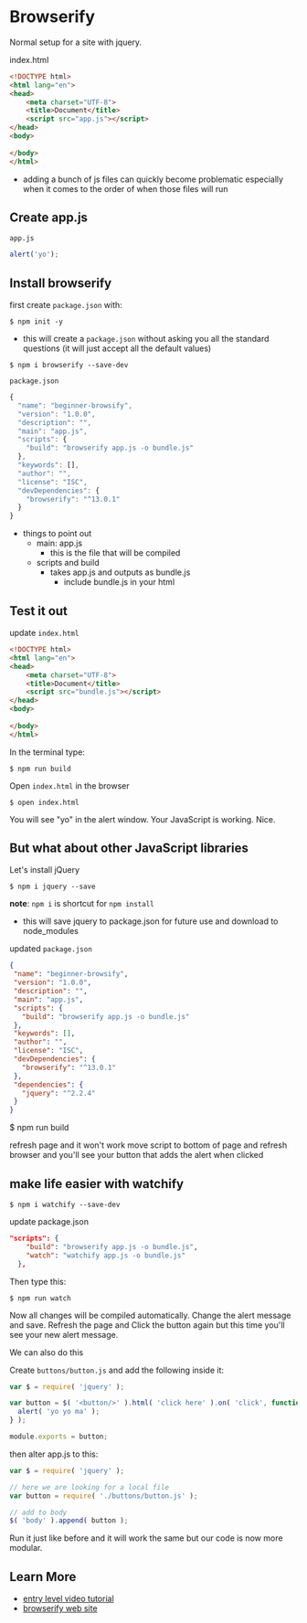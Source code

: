 # Browserify

Normal setup for a site with jquery.

index.html
```html
<!DOCTYPE html>
<html lang="en">
<head>
    <meta charset="UTF-8">
    <title>Document</title>
    <script src="app.js"></script>
</head>
<body>
    
</body>
</html>
```

* adding a bunch of js files can quickly become problematic especially when it comes to the order of when those files will run

## Create app.js

`app.js`

```js
alert('yo');
```

## Install browserify

first create `package.json` with:

```
$ npm init -y
```

* this will create a `package.json` without asking you all the standard questions (it will just accept all the default values)

```
$ npm i browserify --save-dev
```

`package.json`

```js
{
  "name": "beginner-browsify",
  "version": "1.0.0",
  "description": "",
  "main": "app.js",
  "scripts": {
    "build": "browserify app.js -o bundle.js"
  },
  "keywords": [],
  "author": "",
  "license": "ISC",
  "devDependencies": {
    "browserify": "^13.0.1"
  }
}
```

* things to point out
    - main: app.js
        + this is the file that will be compiled
    - scripts and build
        + takes app.js and outputs as bundle.js
            * include bundle.js in your html

## Test it out

update `index.html`

```html
<!DOCTYPE html>
<html lang="en">
<head>
    <meta charset="UTF-8">
    <title>Document</title>
    <script src="bundle.js"></script>
</head>
<body>
    
</body>
</html>
```

In the terminal type:

```
$ npm run build
```

Open `index.html` in the browser

```
$ open index.html
```

You will see "yo" in the alert window. Your JavaScript is working. Nice.

## But what about other JavaScript libraries

Let's install jQuery

```
$ npm i jquery --save
```

**note**: `npm i` is shortcut for `npm install`
* this will save jquery to package.json for future use and download to node_modules

 updated `package.json`

 ```json
{
  "name": "beginner-browsify",
  "version": "1.0.0",
  "description": "",
  "main": "app.js",
  "scripts": {
    "build": "browserify app.js -o bundle.js"
  },
  "keywords": [],
  "author": "",
  "license": "ISC",
  "devDependencies": {
    "browserify": "^13.0.1"
  },
  "dependencies": {
    "jquery": "^2.2.4"
  }
}
 ```

$ npm run build

refresh page and it won't work
move script to bottom of page and refresh browser and you'll see your button that adds the alert when clicked

## make life easier with watchify

```
$ npm i watchify --save-dev
```

update package.json

```json
"scripts": {
    "build": "browserify app.js -o bundle.js",
    "watch": "watchify app.js -o bundle.js"
  },
```


Then type this:

```
$ npm run watch
```

Now all changes will be compiled automatically. Change the alert message and save. Refresh the page and Click the button again but this time you'll see your new alert message.

We can also do this

Create `buttons/button.js` and add the following inside it:

```js
var $ = require( 'jquery' );

var button = $( '<button/>' ).html( 'click here' ).on( 'click', function() {
  alert( 'yo yo ma' );
} );

module.exports = button;
```

then alter app.js to this:

```js
var $ = require( 'jquery' );

// here we are looking for a local file
var button = require( './buttons/button.js' );

// add to body
$( 'body' ).append( button );
```

Run it just like before and it will work the same but our code is now more modular.

## Learn More

* [entry level video tutorial](https://www.youtube.com/watch?v=CTAa8IcQh1U)
* [browserify web site](http://browserify.org/)
